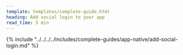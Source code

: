 ```yaml
---
template: templates/complete-guide.html
heading: Add social login to your app
read_time: 5 min
---
```


{% include "../../../../includes/complete-guides/app-native/add-social-login.md" %}